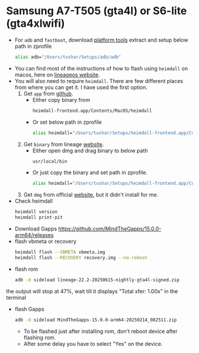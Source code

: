 # Samsung A7-T505 (gta4l) or S6-lite (gta4xlwifi)

- For `adb` and `fastboot`, download [platform tools](https://developer.android.com/tools/releases/platform-tools) extract and setup below path in zprofile
    ```sh
    alias adb="/Users/tushar/Setups/adb/adb"
    ```
- You can find most of the instructions of how to flash using `heimdall` on macos, here on [lineageos website](https://wiki.lineageos.org/devices/gta4xlwifi/install).
- You will also need to require `heimdall`. There are few different places from where you can get it. I have used the first option.
    1. Get `app` from [github](https://github.com/fathonix/heimdall-osx-arm64/releases/download/heimdall-2.0.2/heimdall-2.0.2-macos-arm64.tar.xz).
        - Either copy binary from
            ```sh
            heimdall-frontend.app/Contents/MacOS/heimdall
            ```
        - Or set below path in zprofile
            ```sh
            alias heimdall="/Users/tushar/Setups/heimdall-frontend.app/Contents/MacOS/heimdall"
            ```
    2. Get `binary` from lineage [website](https://blob.lineageos.org/downloads/heimdall/Heimdall-macOS-v2.2.2-120625.dmg).
        - Either open dmg and drag binary to below path
            ```sh
            usr/local/bin
            ```
        - Or just copy the binary and set path in zprofile.
            ```sh
            alias heimdall="/Users/tushar/Setups/heimdall-frontend.app/Contents/MacOS/heimdall"
            ```
    3. Get `dmg` from official [website](https://glassechidna.com.au/heimdall/#downloads), but it didn't install for me.
- Check heimdall
    ```sh
    heimdall version
    heimdall print-pit
    ```
- Download Gapps https://github.com/MindTheGapps/15.0.0-arm64/releases
- flash vbmeta or recovery
    ```sh
    heimdall flash --VBMETA vbmeta.img
    heimdall flash --RECOVERY recovery.img --no-reboot
    ```
- flash rom
    ```sh
    adb -d sideload lineage-22.2-20250615-nightly-gta4l-signed.zip
    ```
the output will stop at 47%, wait till it displays "Total xfer: 1.00x" in the terminal
- flash Gapps
    ```sh
    adb -d sideload MindTheGapps-15.0.0-arm64-20250214_082511.zip
    ```
    - To be flashed just after installing rom, don't reboot device after flashing rom.
    - After some delay you have to select "Yes" on the device.
